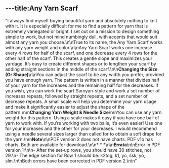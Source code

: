 ---title:Any Yarn Scarf
---
"I always find myself buying beautiful yarn and absolutely nothing to knit with it. It is especially difficult for me to find a pattern for yarn that is extremely variegated or bright. I set out on a mission to design something simple to work, but not mind numbingly dull, with accents that would suit almost any yarn you choose.\n\nTrue to its name, the Any Yarn Scarf works with any yarn weight and color.\n\nAny Yarn Scarf works one increase every 4 rows for half of the scarf, and one decrease every 4 rows for the other half of the scarf. This creates a gentle slope and maximizes your yardage. It’s easy to create different shapes or to lengthen your scarf by adding straight sections in the middle of the scarf.\n\n**Changing the Size (Or Shape)**\n\nYou can adjust the scarf to be any width you prefer, provided you have enough yarn. The pattern is written in a manner that divides half of your yarn for the increases and the remaining half for the decreases. If you wish, you can work the scarf Saroyan-style and work a set number of increases repeats, followed by straight repeats, and a set number of decrease repeats. A small scale will help you determine your yarn usage and make it significantly easier to adjust the shape of the pattern.\n\n**Changing Yarn Weight & Needle Size**\n\nYou can use any yarn weight for this pattern. Using a scale makes it easy if you have one ball of yarn to work with. If you’re working with two balls, it’s even easier! Use one for your increases and the other for your decreases. I would recommend using a needle several sizes larger than called for to obtain a soft drape for the yarn.\n\n**Note**\n\nPDF version 2 does not have charts. PDF v1b has charts. Both are available for download.\n\n* * *\n\n**Errata**\n\nError in PDF version 1:\n\n- After the set-up rows, you should have 30 stitches, not 29.\n- The edge section for Row 1 should be: k2tog, k1, yo, ssk, yo, slm.\n\nBoth errors have been corrected in PDF version 2.\n\n"